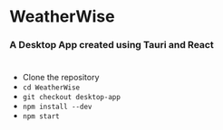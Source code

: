 # WeatherWise

### A Desktop App created using Tauri and React

#
- Clone the repository
- ```cd WeatherWise```
- ```git checkout desktop-app```
- ```npm install --dev```
- ```npm start```

<!-- ## App Deployed [here](https://abhisinha08.github.io/WeatherWise/) -->

<!-- ## Screenshots  
#
![WeatherWise](public/weatherwise1.jpg)  

![WeatherWise](public/weatherwise2.jpg)  

![WeatherWise](public/weatherwise3.jpg) -->